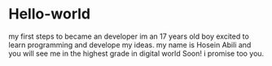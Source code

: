 # Hello-world
my first steps to became an developer
im an 17 years old boy excited to learn programming and develope my ideas.
my name is Hosein Abili and you will see me in the highest grade in digital world Soon!
i promise too you.
